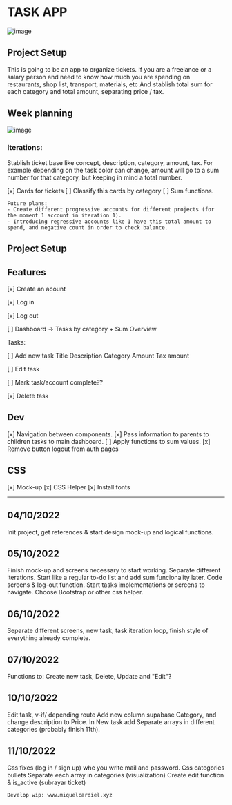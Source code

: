 # TASK APP

![image](https://user-images.githubusercontent.com/78476635/193900501-c040fd1c-0d9c-4a91-bfe5-e8c9d8283f5d.png)

## Project Setup

This is going to be an app to organize tickets. If you are a freelance or a salary person and need to know how much you are spending on restaurants, shop list, transport, materials, etc And stablish total sum for each category and total amount, separating price / tax.

## Week planning

![image](https://user-images.githubusercontent.com/78476635/193904040-e7e2726d-2ac7-401a-8e64-354de1be9b04.png)

### Iterations: 

Stablish ticket base like concept, description, category, amount, tax.
For example depending on the task color can change, amount will go to a sum number for that category, but keeping in mind a total number.


[x] Cards for tickets
[ ] Classify this cards by category
[ ] Sum functions.

```
Future plans:
- Create different progressive accounts for different projects (for the moment 1 account in iteration 1).
- Introducing regressive accounts like I have this total amount to spend, and negative count in order to check balance.
```

## Project Setup


## Features

[x] Create an acount

[x] Log in

[x] Log out

[ ] Dashboard -> Tasks by category + Sum Overview

Tasks:

  [ ] Add new task
      Title
      Description
      Category
      Amount
      Tax amount

  [ ] Edit task

  [ ] Mark task/account complete??

  [x] Delete task



## Dev

[x] Navigation between components.
[x] Pass information to parents to children tasks to main dashboard.
[ ] Apply functions to sum values.
[x] Remove button logout from auth pages

## CSS

[x] Mock-up
[x] CSS Helper
[x] Install fonts



________________________

## 04/10/2022
Init project, get references & start design mock-up and logical functions.

## 05/10/2022
Finish mock-up and screens necessary to start working. Separate different iterations. Start like a regular to-do list and add sum funcionality later.
Code screens & log-out function.
Start tasks implementations or screens to navigate.
Choose Bootstrap or other css helper.

## 06/10/2022

Separate different screens, new task, task iteration loop, finish style of everything already complete.

## 07/10/2022

Functions to: Create new task, Delete, Update and "Edit"?

## 10/10/2022

Edit task, v-if/ depending route
Add new column supabase Category, and change description to Price.
In New task add Separate arrays in different categories (probably finish 11th).

## 11/10/2022

Css fixes (log in / sign up) whe you write mail and password.
Css categories bullets
Separate each array in categories (visualization)
Create edit function & is_active (subrayar ticket)

```
Develop wip: www.miquelcardiel.xyz
```
